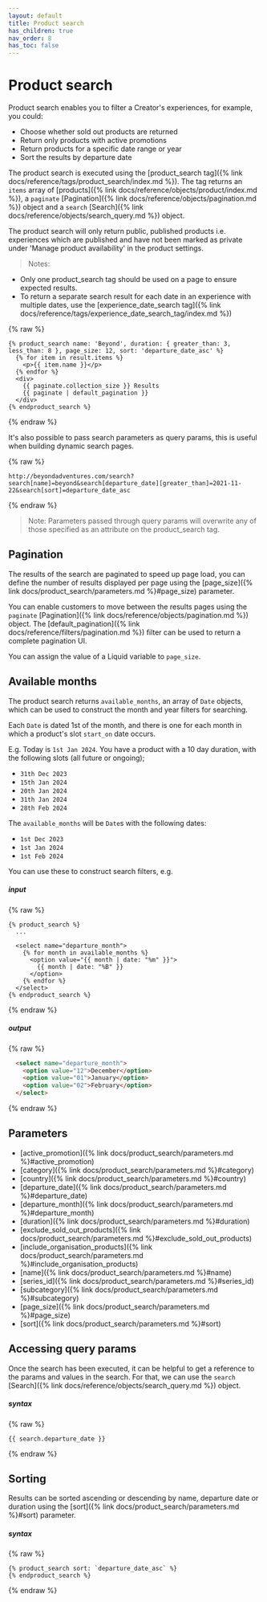 ```yaml
---
layout: default
title: Product search
has_children: true
nav_order: 8
has_toc: false
---
```


# Product search

Product search enables you to filter a Creator's experiences, for example, you could:
- Choose whether sold out products are returned
- Return only products with active promotions
- Return products for a specific date range or year
- Sort the results by departure date

The product search is executed using the [product_search tag]({% link docs/reference/tags/product_search/index.md %}). The tag returns an `items` array of [products]({% link docs/reference/objects/product/index.md %}), a `paginate` [Pagination]({% link docs/reference/objects/pagination.md %}) object and a `search` [Search]({% link docs/reference/objects/search_query.md %}) object.

The product search will only return public, published products i.e. experiences which are published and have not been marked as private under 'Manage product availability' in the product settings.

> Notes:
- Only one product_search tag should be used on a page to ensure expected results.
- To return a separate search result for each date in an experience with multiple dates, use the [experience_date_search tag]({% link docs/reference/tags/experience_date_search_tag/index.md %})

{% raw %}
```liquid
{% product_search name: 'Beyond', duration: { greater_than: 3, less_than: 8 }, page_size: 12, sort: 'departure_date_asc' %}
  {% for item in result.items %}
    <p>{{ item.name }}</p>
  {% endfor %}
  <div>
    {{ paginate.collection_size }} Results
    {{ paginate | default_pagination }}
  </div>
{% endproduct_search %}
```
{% endraw %}

It's also possible to pass search parameters as query params, this is useful when building dynamic search pages.

{% raw %}
```
http://beyondadventures.com/search?search[name]=beyond&search[departure_date][greater_than]=2021-11-22&search[sort]=departure_date_asc
```
{% endraw %}

> Note: Parameters passed through query params will overwrite any of those specified as an attribute on the product_search tag.

## Pagination
The results of the search are paginated to speed up page load, you can define the number of results displayed per page using the [page_size]({% link docs/product_search/parameters.md %}#page_size) parameter.

You can enable customers to move between the results pages using the `paginate` [Pagination]({% link docs/reference/objects/pagination.md %}) object. The [default_pagination]({% link docs/reference/filters/pagination.md %}) filter can be used to return a complete pagination UI.

You can assign the value of a Liquid variable to `page_size`.

## Available months
The product search returns `available_months`, an array of `Date` objects, which can be used to construct the month and year filters for searching.

Each `Date` is dated 1st of the month, and there is one for each month in which a product's slot `start_on` date occurs.

E.g. Today is `1st Jan 2024`. You have a product with a 10 day duration, with the following slots (all future or ongoing);
- `31th Dec 2023`
- `15th Jan 2024`
- `20th Jan 2024`
- `31th Jan 2024`
- `28th Feb 2024`

The `available_months` will be `Date`s with the following dates:
- `1st Dec 2023`
- `1st Jan 2024`
- `1st Feb 2024`

You can use these to construct search filters, e.g.

##### input
{% raw %}
```liquid
{% product_search %}
  ...

  <select name="departure_month">
    {% for month in available_months %}
      <option value="{{ month | date: "%m" }}">
        {{ month | date: "%B" }}
      </option>
    {% endfor %}
  </select>
{% endproduct_search %}
```
{% endraw %}

##### output
{% raw %}
```html
  <select name="departure_month">
    <option value="12">December</option>
    <option value="01">January</option>
    <option value="02">February</option>
  </select>
```
{% endraw %}

## Parameters
- [active_promotion]({% link docs/product_search/parameters.md %}#active_promotion)
- [category]({% link docs/product_search/parameters.md %}#category)
- [country]({% link docs/product_search/parameters.md %}#country)
- [departure_date]({% link docs/product_search/parameters.md %}#departure_date)
- [departure_month]({% link docs/product_search/parameters.md %}#departure_month)
- [duration]({% link docs/product_search/parameters.md %}#duration)
- [exclude_sold_out_products]({% link docs/product_search/parameters.md %}#exclude_sold_out_products)
- [include_organisation_products]({% link docs/product_search/parameters.md %}#include_organisation_products)
- [name]({% link docs/product_search/parameters.md %}#name)
- [series_id]({% link docs/product_search/parameters.md %}#series_id)
- [subcategory]({% link docs/product_search/parameters.md %}#subcategory)
- [page_size]({% link docs/product_search/parameters.md %}#page_size)
- [sort]({% link docs/product_search/parameters.md %}#sort)


## Accessing query params
Once the search has been executed, it can be helpful to get a reference to the params and values in the search. For that, we can use the `search` [Search]({% link docs/reference/objects/search_query.md %}) object.

##### syntax
{% raw %}
```
{{ search.departure_date }}
```
{% endraw %}

## Sorting
Results can be sorted ascending or descending by name, departure date or duration using the [sort]({% link docs/product_search/parameters.md %}#sort) parameter.

##### syntax
{% raw %}
```
{% product_search sort: `departure_date_asc` %}
{% endproduct_search %}
```
{% endraw %}
